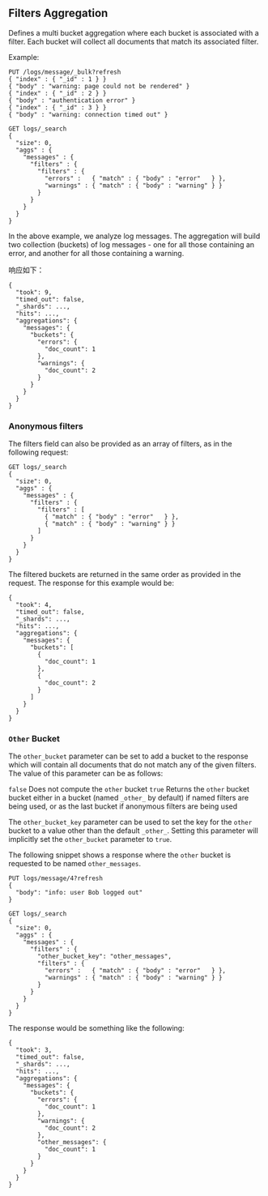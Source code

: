 ## Filters Aggregation

Defines a multi bucket aggregation where each bucket is associated with a filter. Each bucket will collect all documents that match its associated filter.

Example:
    
    
    PUT /logs/message/_bulk?refresh
    { "index" : { "_id" : 1 } }
    { "body" : "warning: page could not be rendered" }
    { "index" : { "_id" : 2 } }
    { "body" : "authentication error" }
    { "index" : { "_id" : 3 } }
    { "body" : "warning: connection timed out" }
    
    GET logs/_search
    {
      "size": 0,
      "aggs" : {
        "messages" : {
          "filters" : {
            "filters" : {
              "errors" :   { "match" : { "body" : "error"   } },
              "warnings" : { "match" : { "body" : "warning" } }
            }
          }
        }
      }
    }

In the above example, we analyze log messages. The aggregation will build two collection (buckets) of log messages - one for all those containing an error, and another for all those containing a warning.

响应如下：
    
    
    {
      "took": 9,
      "timed_out": false,
      "_shards": ...,
      "hits": ...,
      "aggregations": {
        "messages": {
          "buckets": {
            "errors": {
              "doc_count": 1
            },
            "warnings": {
              "doc_count": 2
            }
          }
        }
      }
    }

### Anonymous filters

The filters field can also be provided as an array of filters, as in the following request:
    
    
    GET logs/_search
    {
      "size": 0,
      "aggs" : {
        "messages" : {
          "filters" : {
            "filters" : [
              { "match" : { "body" : "error"   } },
              { "match" : { "body" : "warning" } }
            ]
          }
        }
      }
    }

The filtered buckets are returned in the same order as provided in the request. The response for this example would be:
    
    
    {
      "took": 4,
      "timed_out": false,
      "_shards": ...,
      "hits": ...,
      "aggregations": {
        "messages": {
          "buckets": [
            {
              "doc_count": 1
            },
            {
              "doc_count": 2
            }
          ]
        }
      }
    }

### `Other` Bucket

The `other_bucket` parameter can be set to add a bucket to the response which will contain all documents that do not match any of the given filters. The value of this parameter can be as follows:

`false`
     Does not compute the `other` bucket 
`true`
     Returns the `other` bucket bucket either in a bucket (named `_other_` by default) if named filters are being used, or as the last bucket if anonymous filters are being used 

The `other_bucket_key` parameter can be used to set the key for the `other` bucket to a value other than the default `_other_`. Setting this parameter will implicitly set the `other_bucket` parameter to `true`.

The following snippet shows a response where the `other` bucket is requested to be named `other_messages`.
    
    
    PUT logs/message/4?refresh
    {
      "body": "info: user Bob logged out"
    }
    
    GET logs/_search
    {
      "size": 0,
      "aggs" : {
        "messages" : {
          "filters" : {
            "other_bucket_key": "other_messages",
            "filters" : {
              "errors" :   { "match" : { "body" : "error"   } },
              "warnings" : { "match" : { "body" : "warning" } }
            }
          }
        }
      }
    }

The response would be something like the following:
    
    
    {
      "took": 3,
      "timed_out": false,
      "_shards": ...,
      "hits": ...,
      "aggregations": {
        "messages": {
          "buckets": {
            "errors": {
              "doc_count": 1
            },
            "warnings": {
              "doc_count": 2
            },
            "other_messages": {
              "doc_count": 1
            }
          }
        }
      }
    }
